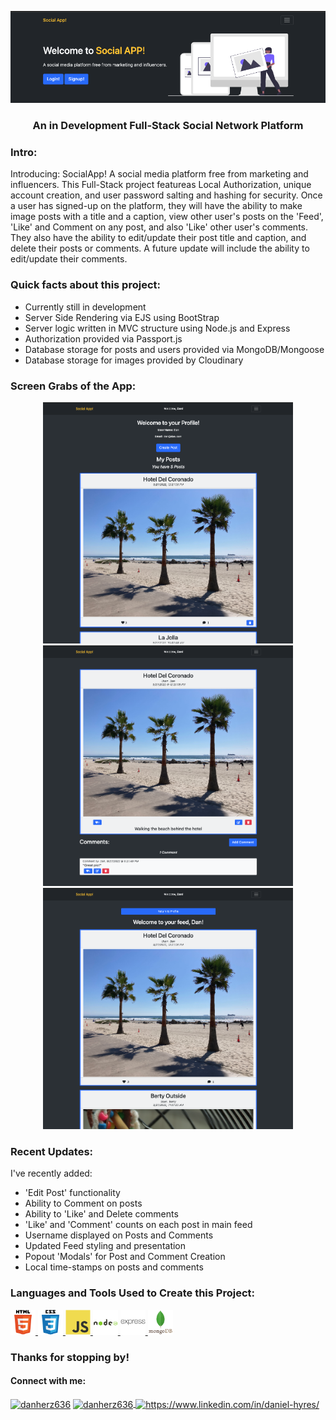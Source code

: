 


<p align="center">
  <img src="https://github.com/d-herz/SocialApp/blob/main/screenshots-for-readme/home.png" alt="" />
</p> 

<h3 align="center">An in Development Full-Stack Social Network Platform</h3>
<!-- <h3 align="center"> <a href="https://quotes-of-breakingbad.netlify.app/">Visit the live site</a></h3> -->

<h3 align="left">Intro:</h3>
<p align="left">
Introducing: SocialApp! A social media platform free from marketing and influencers. This Full-Stack project featureas Local Authorization, unique account creation, and user password salting and hashing for security. Once a user has signed-up on the platform, they will have the ability to make image posts with a title and a caption, view other user's posts on the 'Feed', 'Like' and Comment on any post, and also 'Like' other user's comments. They also have the ability to edit/update their post title and caption, and delete their posts or comments. A future update will include the ability to edit/update their comments.
</p>


<p align="left">
</p>

<h3 align="left">Quick facts about this project:</h3>
<p align="left">
<ul>
<li> Currently still in development </li>
<li> Server Side Rendering via EJS using BootStrap </li>
<li> Server logic written in MVC structure using Node.js and Express</li>
<li> Authorization provided via Passport.js </li> 
<li> Database storage for posts and users provided via MongoDB/Mongoose </li>
<li> Database storage for images provided by Cloudinary </li>
<!----- <li> </li> ---->
</ul>
</p>

<!-- Add Gif Below -->


<h3 align="left">Screen Grabs of the App:</h3>

<p align="center">
  <img src="https://github.com/d-herz/SocialApp/blob/main/screenshots-for-readme/profile.png" alt="" width= "400" height="auto" />
  <img src="https://github.com/d-herz/SocialApp/blob/main/screenshots-for-readme/post.png" alt="" width= "400" height="auto" />
   <img src="https://github.com/d-herz/SocialApp/blob/main/screenshots-for-readme/feed.png" alt="" width= "400" height="auto" />
</p> 


<h3 align="left">Recent Updates:</h3>
<p align="left">
I've recently added:
<ul>
<li> 'Edit Post' functionality </li>
<li> Ability to Comment on posts </li>
<li> Ability to 'Like' and Delete comments</li> 
<li> 'Like' and 'Comment' counts on each post in main feed</li>
<li> Username displayed on Posts and Comments </li>
<li> Updated Feed styling and presentation </li>
<li> Popout 'Modals' for Post and Comment Creation </li>
<li> Local time-stamps on posts and comments </li>

<!----- <li> </li> ---->
</ul>
</p>

<h3 align="left">Languages and Tools Used to Create this Project:</h3>
<p align="left"> <a href="https://www.w3.org/html/" target="_blank" rel="noreferrer"> <img src="https://raw.githubusercontent.com/devicons/devicon/master/icons/html5/html5-original-wordmark.svg" alt="html5" width="40" height="40"/> </a> <a href="https://www.w3schools.com/css/" target="_blank" rel="noreferrer"> <img src="https://raw.githubusercontent.com/devicons/devicon/master/icons/css3/css3-original-wordmark.svg" alt="css3" width="40" height="40"/> </a> <a href="https://developer.mozilla.org/en-US/docs/Web/JavaScript" target="_blank" rel="noreferrer"> <img src="https://raw.githubusercontent.com/devicons/devicon/master/icons/javascript/javascript-original.svg" alt="javascript" width="40" height="40"/> </a> <a href="https://nodejs.org" target="_blank" rel="noreferrer"> <img src="https://raw.githubusercontent.com/devicons/devicon/master/icons/nodejs/nodejs-original-wordmark.svg" alt="nodejs" width="40" height="40"/> </a>  <a href="https://expressjs.com" target="_blank" rel="noreferrer"> <img src="https://raw.githubusercontent.com/devicons/devicon/master/icons/express/express-original-wordmark.svg" alt="express" width="40" height="40"/> </a> <a href="https://www.mongodb.com/" target="_blank" rel="noreferrer"> <img src="https://raw.githubusercontent.com/devicons/devicon/master/icons/mongodb/mongodb-original-wordmark.svg" alt="mongodb" width="40" height="40"/> </a></p>


<h3 align="left">Thanks for stopping by!</h3>
<h4> Connect with me:</h4>
<p align="left">
<a href="https://twitter.com/danherz636" target="blank"><img align="center" src="https://raw.githubusercontent.com/rahuldkjain/github-profile-readme-generator/master/src/images/icons/Social/twitter.svg" alt="danherz636" height="30" width="40" /></a>
<a href="https://www.twitch.tv/herz636/videos" target="blank"><img align="center" src="https://raw.githubusercontent.com/rahuldkjain/github-profile-readme-generator/master/src/images/icons/Social/twitch.svg" alt="danherz636" height="30" width="40" />
<a href="https://www.linkedin.com/in/daniel-hyres/" target="blank"><img align="center" src="https://raw.githubusercontent.com/rahuldkjain/github-profile-readme-generator/master/src/images/icons/Social/linked-in-alt.svg" alt="https://www.linkedin.com/in/daniel-hyres/" height="30" width="40" /></a>
</p>




<!-- 
# Install

`npm install`

---

# Things to add

- Create a `.env` file in config folder and add the following as `key = value`
  - PORT = 2121 (can be any port example: 3000)
  - DB_STRING = `your database URI`
  - CLOUD_NAME = `your cloudinary cloud name`
  - API_KEY = `your cloudinary api key`
  - API_SECRET = `your cloudinary api secret`

---

# Run

`npm start`
 -->
